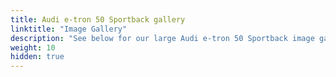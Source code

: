 ```yaml
---
title: Audi e-tron 50 Sportback gallery
linktitle: "Image Gallery"
description: "See below for our large Audi e-tron 50 Sportback image gallery. Click pictures for high-resolution versions."
weight: 10
hidden: true
---
```

<!-- markdownlint-disable MD033 -->
<object type="image/svg+xml" data="../modelnavigation.svg"></object>
<div class="pswp-gallery pswp-grid-container" id ="my-gallery">
<div class="pswp-grid-item">
<a href="https://media.evkx.net/multimedia/models/audi/e-tron/e-tron_50_sportback/exterior_1.jpg"
data-pswp-src="https://media.evkx.net/multimedia/models/audi/e-tron/e-tron_50_sportback/exterior_1.jpg"
data-pswp-width="3000"
data-pswp-height="2249" 
target="_blank">
<img src="https://media.evkx.net/multimedia/models/audi/e-tron/e-tron_50_sportback/exterior_1_xst.jpg" alt="Audi e-tron 50 Sportback" width="200px" height="0px" />
</a>
</div>
<div class="pswp-grid-item">
<a href="https://media.evkx.net/multimedia/models/audi/e-tron/e-tron_50_sportback/exterior_2.jpg"
data-pswp-src="https://media.evkx.net/multimedia/models/audi/e-tron/e-tron_50_sportback/exterior_2.jpg"
data-pswp-width="3000"
data-pswp-height="2001" 
target="_blank">
<img src="https://media.evkx.net/multimedia/models/audi/e-tron/e-tron_50_sportback/exterior_2_xst.jpg" alt="Audi e-tron 50 Sportback" width="200px" height="0px" />
</a>
</div>
<div class="pswp-grid-item">
<a href="https://media.evkx.net/multimedia/models/audi/e-tron/e-tron_50_sportback/frontseats_1.jpg"
data-pswp-src="https://media.evkx.net/multimedia/models/audi/e-tron/e-tron_50_sportback/frontseats_1.jpg"
data-pswp-width="3000"
data-pswp-height="2249" 
target="_blank">
<img src="https://media.evkx.net/multimedia/models/audi/e-tron/e-tron_50_sportback/frontseats_1_xst.jpg" alt="Audi e-tron 50 Sportback" width="200px" height="0px" />
</a>
</div>
<div class="pswp-grid-item">
<a href="https://media.evkx.net/multimedia/models/audi/e-tron/e-tron_50_sportback/headlights_1.jpg"
data-pswp-src="https://media.evkx.net/multimedia/models/audi/e-tron/e-tron_50_sportback/headlights_1.jpg"
data-pswp-width="3000"
data-pswp-height="2249" 
target="_blank">
<img src="https://media.evkx.net/multimedia/models/audi/e-tron/e-tron_50_sportback/headlights_1_xst.jpg" alt="Audi e-tron 50 Sportback" width="200px" height="0px" />
</a>
</div>
<div class="pswp-grid-item">
<a href="https://media.evkx.net/multimedia/models/audi/e-tron/e-tron_50_sportback/main_1.jpg"
data-pswp-src="https://media.evkx.net/multimedia/models/audi/e-tron/e-tron_50_sportback/main_1.jpg"
data-pswp-width="3000"
data-pswp-height="1991" 
target="_blank">
<img src="https://media.evkx.net/multimedia/models/audi/e-tron/e-tron_50_sportback/main_1_xst.jpg" alt="Audi e-tron 50 Sportback" width="200px" height="0px" />
</a>
</div>
<div class="pswp-grid-item">
<a href="https://media.evkx.net/multimedia/models/audi/e-tron/e-tron_50_sportback/screens_1.jpg"
data-pswp-src="https://media.evkx.net/multimedia/models/audi/e-tron/e-tron_50_sportback/screens_1.jpg"
data-pswp-width="3000"
data-pswp-height="2001" 
target="_blank">
<img src="https://media.evkx.net/multimedia/models/audi/e-tron/e-tron_50_sportback/screens_1_xst.jpg" alt="Audi e-tron 50 Sportback" width="200px" height="0px" />
</a>
</div>
<div class="pswp-grid-item">
<a href="https://media.evkx.net/multimedia/models/audi/e-tron/e-tron_50_sportback/screens_2.jpg"
data-pswp-src="https://media.evkx.net/multimedia/models/audi/e-tron/e-tron_50_sportback/screens_2.jpg"
data-pswp-width="3000"
data-pswp-height="2001" 
target="_blank">
<img src="https://media.evkx.net/multimedia/models/audi/e-tron/e-tron_50_sportback/screens_2_xst.jpg" alt="Audi e-tron 50 Sportback" width="200px" height="0px" />
</a>
</div>
<div class="pswp-grid-item">
<a href="https://media.evkx.net/multimedia/models/audi/e-tron/e-tron_50_sportback/secondrowseats_1.jpg"
data-pswp-src="https://media.evkx.net/multimedia/models/audi/e-tron/e-tron_50_sportback/secondrowseats_1.jpg"
data-pswp-width="3000"
data-pswp-height="2249" 
target="_blank">
<img src="https://media.evkx.net/multimedia/models/audi/e-tron/e-tron_50_sportback/secondrowseats_1_xst.jpg" alt="Audi e-tron 50 Sportback" width="200px" height="0px" />
</a>
</div>
<div class="pswp-grid-item">
<a href="https://media.evkx.net/multimedia/models/audi/e-tron/e-tron_50_sportback/trunk_1.jpg"
data-pswp-src="https://media.evkx.net/multimedia/models/audi/e-tron/e-tron_50_sportback/trunk_1.jpg"
data-pswp-width="3000"
data-pswp-height="2001" 
target="_blank">
<img src="https://media.evkx.net/multimedia/models/audi/e-tron/e-tron_50_sportback/trunk_1_xst.jpg" alt="Audi e-tron 50 Sportback" width="200px" height="0px" />
</a>
</div>
<div class="pswp-grid-item">
<a href="https://media.evkx.net/multimedia/models/audi/e-tron/e-tron_50_sportback/trunk_2.jpg"
data-pswp-src="https://media.evkx.net/multimedia/models/audi/e-tron/e-tron_50_sportback/trunk_2.jpg"
data-pswp-width="3000"
data-pswp-height="2000" 
target="_blank">
<img src="https://media.evkx.net/multimedia/models/audi/e-tron/e-tron_50_sportback/trunk_2_xst.jpg" alt="Audi e-tron 50 Sportback" width="200px" height="0px" />
</a>
</div>
<div class="pswp-grid-item">
<a href="https://media.evkx.net/multimedia/models/audi/e-tron/e-tron_50_sportback/trunk_3.jpg"
data-pswp-src="https://media.evkx.net/multimedia/models/audi/e-tron/e-tron_50_sportback/trunk_3.jpg"
data-pswp-width="3000"
data-pswp-height="2001" 
target="_blank">
<img src="https://media.evkx.net/multimedia/models/audi/e-tron/e-tron_50_sportback/trunk_3_xst.jpg" alt="Audi e-tron 50 Sportback" width="200px" height="0px" />
</a>
</div>
</div>
<script type="module">
  import PhotoSwipeLightbox from '/js/photoswipe-lightbox.esm.js';
    const lightbox = new PhotoSwipeLightbox({
       gallery: '#my-gallery',
        children: 'a',
        pswpModule: () => import('/js/photoswipe.esm.js')
    });
lightbox.init();
</script>
